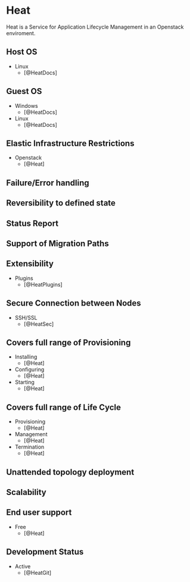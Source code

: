 # Heat
Heat is a Service for Application Lifecycle Management in an Openstack enviroment.

## Host OS
- Linux
    - [@HeatDocs]

## Guest OS
- Windows
    - [@HeatDocs]
- Linux
    - [@HeatDocs]

## Elastic Infrastructure Restrictions
- Openstack
    - [@Heat]

## Failure/Error handling

## Reversibility to defined state

## Status Report

## Support of Migration Paths

## Extensibility
- Plugins
    - [@HeatPlugins]

## Secure Connection between Nodes
- SSH/SSL
    - [@HeatSec]

## Covers full range of Provisioning
- Installing
    - [@Heat]
- Configuring
    - [@Heat]
- Starting
    - [@Heat]

## Covers full range of Life Cycle
- Provisioning
    - [@Heat]
- Management
    - [@Heat]
- Termination
    - [@Heat]

## Unattended topology deployment

## Scalability

## End user support
- Free
    - [@Heat]

## Development Status
- Active
    - [@HeatGit]
